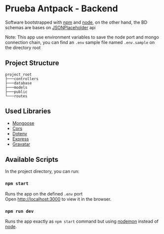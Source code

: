 # Prueba Antpack - Backend

Software bootstrapped with [npm](https://www.npmjs.com/) and [node](https://nodejs.org/en/), on the other hand, the BD schemas are bases on [JSONPlaceholder](https://jsonplaceholder.typicode.com/) api

Note: This app use environment variables to save the node port and mongo connection chain, you can find an `.env` sample file named `.env.sample` on the directory root

## Project Structure

```
project_root
├───controllers
├───database
├───models
├───public
└───routes
```

## Used Libraries

- [Mongoose](https://github.com/Automattic/mongoose)
- [Cors](https://github.com/expressjs/cors)
- [Dotenv](https://github.com/motdotla/dotenv)
- [Express](https://github.com/expressjs/express)
- [Gravatar](https://github.com/emerleite/node-gravatar)

## Available Scripts

In the project directory, you can run:

### `npm start`

Runs the app on the defined `.env` port\
Open [http://localhost:3000](http://localhost:3000) to view it in the browser.

### `npm run dev`

Runs the app exactly as `npm start` command but using [nodemon](https://nodemon.io/) instead of [node](https://nodejs.org/en/).
